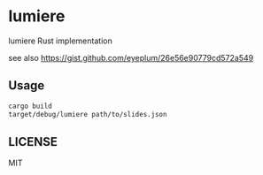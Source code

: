 # lumiere

lumiere Rust implementation

see also https://gist.github.com/eyeplum/26e56e90779cd572a549

## Usage

``` bash
cargo build
target/debug/lumiere path/to/slides.json
```

## LICENSE

MIT
